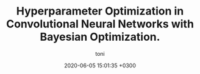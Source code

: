 ---
layout: post
title: Hyperparameter Optimization in Convolutional Neural Networks with Bayesian Optimization.
description: A hands on intuition the optimization of neural networks and gaussian processes.
date: 2020-06-05 15:01:35 +0300
author: toni
image: '/images/posts/20200605/cover.jpg'
image_caption: 'Photo by [Dan Cristian Pădureț](https://unsplash.com/photos/xJLN32FO7AY) on [Unsplash](https://unsplash.com/)'
tags: [cnn, deep-learning, computer-vision, convolutional-network, optmization]
featured: true
---